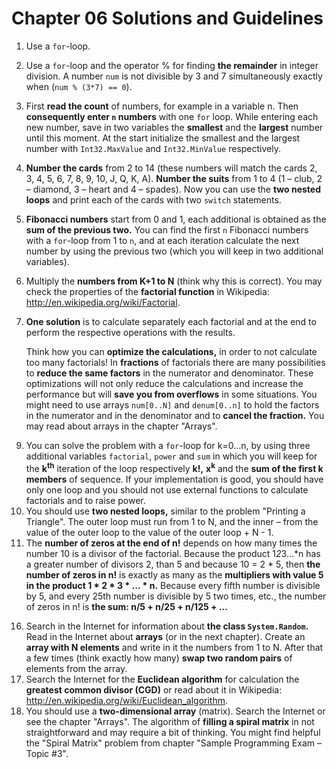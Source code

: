 # Chapter 06 Solutions and Guidelines

1. Use a `for`-loop.
2. Use a `for`-loop and the operator % for finding **the remainder** in integer division. A number `num` is not divisible by 3 and 7 simultaneously exactly when (`num % (3*7) == 0`).
3. First **read the count** of numbers, for example in a variable n. Then **consequently enter `n` numbers** with one `for` loop. While entering each new number, save in two variables the **smallest** and the **largest** number until this moment. At the start initialize the smallest and the largest number with `Int32.MaxValue` and `Int32.MinValue` respectively.
4. **Number the cards** from 2 to 14 (these numbers will match the cards 2, 3, 4, 5, 6, 7, 8, 9, 10, J, Q, K, A). **Number the suits** from 1 to 4 (1 – club, 2 – diamond, 3 – heart and 4 – spades). Now you can use the **two nested loops** and print each of the cards with two `switch` statements.
5. **Fibonacci numbers** start from 0 and 1, each additional is obtained as the **sum of the previous two.** You can find the first `n` Fibonacci numbers with a `for`-loop from 1 to `n`, and at each iteration calculate the next number by using the previous two (which you will keep in two additional variables).
6. Multiply the **numbers from K+1 to N** (think why this is correct). You may check the properties of the **factorial function** in Wikipedia: <http://en.wikipedia.org/wiki/Factorial>.
7. **One solution** is to calculate separately each factorial and at the end to perform the respective operations with the results.

    Think how you can **optimize the calculations,** in order to not calculate too many factorials! In **fractions** of factorials there are many possibilities to **reduce the same factors** in the numerator and denominator. These optimizations will not only reduce the calculations and increase the performance but will **save you from overflows** in some situations. You might need to use arrays `num[0..N]` and `denum[0..n]` to hold the factors in the numerator and in the denominator and to **cancel the fraction.** You may read about arrays in the chapter "Arrays".
<!-- 8. Use the same concept of canceling the faction of simple factors, like you probably did in the previous problem.
You may also read more about the Catalan numbers in Wikipedia (http://en.wikipedia.org/wiki/Catalan_number) and use the recurrent formula for calculating them. -->
9. You can solve the problem with a `for`-loop for k=0…n, by using three additional variables `factorial`, `power` and `sum` in which you will keep for the **k<sup>th</sup>** iteration of the loop respectively **k!,** **x<sup>k</sup>** and the **sum of the first k members** of sequence. If your implementation is good, you should have only one loop and you should not use external functions to calculate factorials and to raise power.
10. You should use **two nested loops,** similar to the problem "Printing a Triangle". The outer loop must run from 1 to N, and the inner – from the value of the outer loop to the value of the outer loop + N - 1.
11. The **number of zeros at the end of n!** depends on how many times the number 10 is a divisor of the factorial. Because the product 1*2*3…*n has a greater number of divisors 2, than 5 and because 10 = 2 * 5, then **the number of zeros in n!** is exactly as many as the **multipliers with value 5 in the product 1 * 2 * 3 * ... * n.** Because every fifth number is divisible by 5, and every 25th number is divisible by 5 two times, etc., the number of zeros in n! is **the sum: n/5 + n/25 + n/125 + ...**
<!-- 12. Read in Wikipedia what numeral systems are: <http://en.wikipedia.org/wiki/Numeral_system>. After that consider how you can convert numbers from decimal numeral system to another. Think about the opposite – moving from another numeral system to decimal. If you have difficulty, see the chapter "Numeral Systems".
13. See the previous problem.
14. See the previous problem.
15. See the previous problem. -->
16. Search in the Internet for information about **the class `System.Random`.** Read in the Internet about **arrays** (or in the next chapter). Create an **array with N elements** and write in it the numbers from 1 to N. After that a few times (think exactly how many) **swap two random pairs** of elements from the array.
17. Search the Internet for the **Euclidean algorithm** for calculation the **greatest common divisor (CGD)** or read about it in Wikipedia: <http://en.wikipedia.org/wiki/Euclidean_algorithm>.
18. You should use a **two-dimensional array** (matrix). Search the Internet or see the chapter "Arrays". The algorithm of **filling a spiral matrix** in not straightforward and may require a bit of thinking. You might find helpful the "Spiral Matrix" problem from chapter "Sample Programming Exam – Topic #3".
